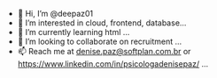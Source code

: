 - 👋 Hi, I’m @deepaz01
- 👀 I’m interested in cloud, frontend, database...
- 🌱 I’m currently learning html ...
- 💞️ I’m looking to collaborate on recruitment ...
- 📫 Reach me at denise.paz@softplan.com.br or https://www.linkedin.com/in/psicologadenisepaz/ ...

<!---
deepaz01/deepaz01 is a ✨ special ✨ repository because its `README.md` (this file) appears on your GitHub profile.
You can click the Preview link to take a look at your changes.
--->
